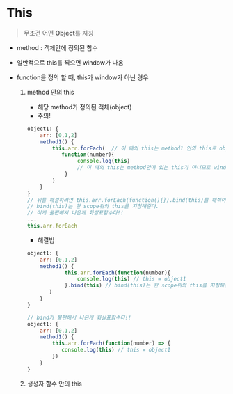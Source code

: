 # This

> 무조건 어떤 **Object**를 지칭

- method : 객체안에 정의된 함수

- 일반적으로 this를 찍으면 window가 나옴

- function을 정의 할 때, this가 window가 아닌 경우

  1. method 안의 this

     - 해당 method가 정의된 객체(object)
     - 주의!

     ```javascript
     object1: {
         arr: [0,1,2]
         method1() {
             this.arr.forEach( 	// 이 때의 this는 method1 안의 this로 object1을 가르킴
             	function(number){
                     console.log(this)
                     // 이 때의 this는 method안에 있는 this가 아니므로 window를 가르킴
                 }
             )
         }
     }
     // 위를 해결하려면 this.arr.forEach(function(){}).bind(this)를 해줘야한다.
     // bind(this)는 한 scope위의 this를 지침해준다.
     // 이게 불편해서 나온게 화살표함수다!!
     ...
     this.arr.forEach
     ```

     - 해결법

     ```javascript
     object1: {
         arr: [0,1,2]
         method1() {
                 this.arr.forEach(function(number){
                     console.log(this) // this = object1
                 }.bind(this) // bind(this)는 한 scope위의 this를 지침해준다.
         	) 
         }
     }
     
     // bind가 불편해서 나온게 화살표함수다!!
     object1: {
         arr: [0,1,2]
         method1() {
             this.arr.forEach(function(number) => {
             	console.log(this) // this = object1
             }) 
         }
     }
     ```

     

  2. 생성자 함수 안의 this

     
